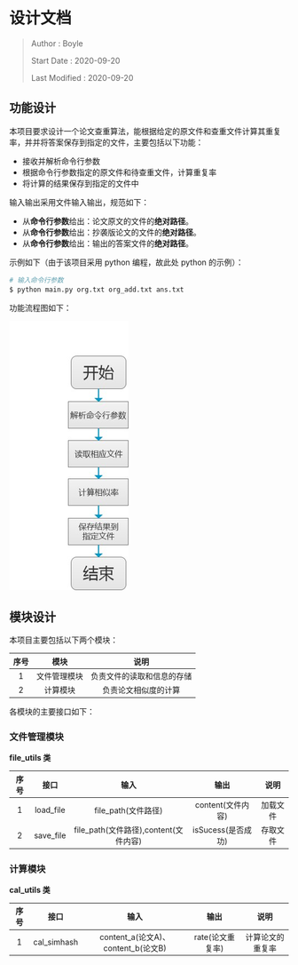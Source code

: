 # 设计文档

>Author : Boyle
>
>Start Date : 2020-09-20
>
>Last Modified : 2020-09-20

## 功能设计

本项目要求设计一个论文查重算法，能根据给定的原文件和查重文件计算其重复率，并并将答案保存到指定的文件，主要包括以下功能：

- 接收并解析命令行参数
- 根据命令行参数指定的原文件和待查重文件，计算重复率
- 将计算的结果保存到指定的文件中

输入输出采用文件输入输出，规范如下：

- 从**命令行参数**给出：论文原文的文件的**绝对路径**。
- 从**命令行参数**给出：抄袭版论文的文件的**绝对路径**。
- 从**命令行参数**给出：输出的答案文件的**绝对路径**。

示例如下（由于该项目采用 python 编程，故此处 python 的示例）：

```bash
# 输入命令行参数
$ python main.py org.txt org_add.txt ans.txt
```

功能流程图如下：

![功能流程图](image/image1.jpg)

## 模块设计

本项目主要包括以下两个模块：

| 序号 |     模块     |            说明            |
| :--: | :----------: | :------------------------: |
|  1   | 文件管理模块 | 负责文件的读取和信息的存储 |
|  2   |   计算模块   |    负责论文相似度的计算    |

各模块的主要接口如下：

### 文件管理模块

**file_utils 类**

| 序号 |   接口    |                 输入                  |        输出        |   说明   |
| :--: | :-------: | :-----------------------------------: | :----------------: | :------: |
|  1   | load_file |          file_path(文件路径)          | content(文件内容)  | 加载文件 |
|  2   | save_file | file_path(文件路径),content(文件内容) | isSucess(是否成功) | 存取文件 |

### 计算模块

**cal_utils 类**

| 序号 |    接口     |                输入                |       输出       |       说明       |
| :--: | :---------: | :--------------------------------: | :--------------: | :--------------: |
|  1   | cal_simhash | content_a(论文A)、content_b(论文B) | rate(论文重复率) | 计算论文的重复率 |